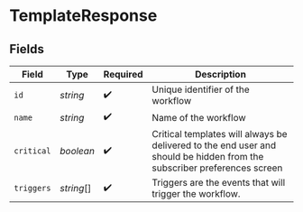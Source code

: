 # TemplateResponse


## Fields

| Field                                                                                                                   | Type                                                                                                                    | Required                                                                                                                | Description                                                                                                             |
| ----------------------------------------------------------------------------------------------------------------------- | ----------------------------------------------------------------------------------------------------------------------- | ----------------------------------------------------------------------------------------------------------------------- | ----------------------------------------------------------------------------------------------------------------------- |
| `id`                                                                                                                    | *string*                                                                                                                | :heavy_check_mark:                                                                                                      | Unique identifier of the workflow                                                                                       |
| `name`                                                                                                                  | *string*                                                                                                                | :heavy_check_mark:                                                                                                      | Name of the workflow                                                                                                    |
| `critical`                                                                                                              | *boolean*                                                                                                               | :heavy_check_mark:                                                                                                      | Critical templates will always be delivered to the end user and should be hidden from the subscriber preferences screen |
| `triggers`                                                                                                              | *string*[]                                                                                                              | :heavy_check_mark:                                                                                                      | Triggers are the events that will trigger the workflow.                                                                 |